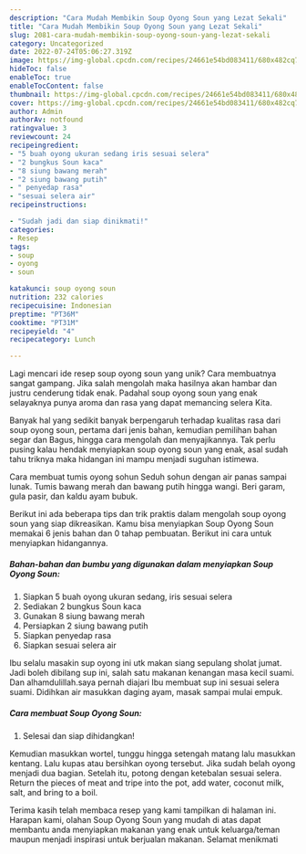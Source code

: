 ```yaml
---
description: "Cara Mudah Membikin Soup Oyong Soun yang Lezat Sekali"
title: "Cara Mudah Membikin Soup Oyong Soun yang Lezat Sekali"
slug: 2081-cara-mudah-membikin-soup-oyong-soun-yang-lezat-sekali
category: Uncategorized
date: 2022-07-24T05:06:27.319Z
image: https://img-global.cpcdn.com/recipes/24661e54bd083411/680x482cq70/soup-oyong-soun-foto-resep-utama.jpg
hideToc: false
enableToc: true
enableTocContent: false
thumbnail: https://img-global.cpcdn.com/recipes/24661e54bd083411/680x482cq70/soup-oyong-soun-foto-resep-utama.jpg
cover: https://img-global.cpcdn.com/recipes/24661e54bd083411/680x482cq70/soup-oyong-soun-foto-resep-utama.jpg
author: Admin
authorAv: notfound
ratingvalue: 3
reviewcount: 24
recipeingredient:
- "5 buah oyong ukuran sedang iris sesuai selera"
- "2 bungkus Soun kaca"
- "8 siung bawang merah"
- "2 siung bawang putih"
- " penyedap rasa"
- "sesuai selera air"
recipeinstructions:

- "Sudah jadi dan siap dinikmati!"
categories:
- Resep
tags:
- soup
- oyong
- soun

katakunci: soup oyong soun 
nutrition: 232 calories
recipecuisine: Indonesian
preptime: "PT36M"
cooktime: "PT31M"
recipeyield: "4"
recipecategory: Lunch

---
```





Lagi mencari ide resep soup oyong soun yang unik? Cara membuatnya sangat gampang. Jika salah mengolah maka hasilnya akan hambar dan justru cenderung tidak enak. Padahal soup oyong soun yang enak selayaknya punya aroma dan rasa yang dapat memancing selera Kita.





Banyak hal yang sedikit banyak berpengaruh terhadap kualitas rasa dari soup oyong soun, pertama dari jenis bahan, kemudian pemilihan bahan segar dan Bagus, hingga cara mengolah dan menyajikannya. Tak perlu pusing kalau hendak menyiapkan soup oyong soun yang enak,      asal sudah tahu triknya maka hidangan ini mampu menjadi suguhan istimewa.














Cara membuat tumis oyong sohun Seduh sohun dengan air panas sampai lunak. Tumis bawang merah dan bawang putih hingga wangi. Beri garam, gula pasir, dan kaldu ayam bubuk.






Berikut ini ada beberapa tips dan trik praktis dalam mengolah soup oyong soun yang siap dikreasikan. Kamu bisa menyiapkan Soup Oyong Soun memakai 6 jenis bahan dan 0 tahap pembuatan. Berikut ini cara untuk menyiapkan hidangannya.

<!--inarticleads1-->

##### Bahan-bahan dan bumbu yang digunakan dalam menyiapkan Soup Oyong Soun:

1. Siapkan 5 buah oyong ukuran sedang, iris sesuai selera
1. Sediakan 2 bungkus Soun kaca
1. Gunakan 8 siung bawang merah
1. Persiapkan 2 siung bawang putih
1. Siapkan  penyedap rasa
1. Siapkan sesuai selera air


Ibu selalu masakin sup oyong ini utk makan siang sepulang sholat jumat. Jadi boleh dibilang sup ini, salah satu makanan kenangan masa kecil suami. Dan alhamdulillah.saya pernah diajari Ibu membuat sup ini sesuai selera suami. Didihkan air masukkan daging ayam, masak sampai mulai empuk. 

<!--inarticleads2-->

##### Cara membuat Soup Oyong Soun:


1. Selesai dan siap dihidangkan!

Kemudian masukkan wortel, tunggu hingga setengah matang lalu masukkan kentang. Lalu kupas atau bersihkan oyong tersebut. Jika sudah belah oyong menjadi dua bagian. Setelah itu, potong dengan ketebalan sesuai selera. Return the pieces of meat and tripe into the pot, add water, coconut milk, salt, and bring to a boil. 

Terima kasih telah membaca resep yang kami tampilkan di halaman ini. Harapan kami, olahan Soup Oyong Soun yang mudah di atas dapat membantu anda menyiapkan makanan yang enak untuk keluarga/teman maupun menjadi inspirasi untuk berjualan makanan. Selamat menikmati
